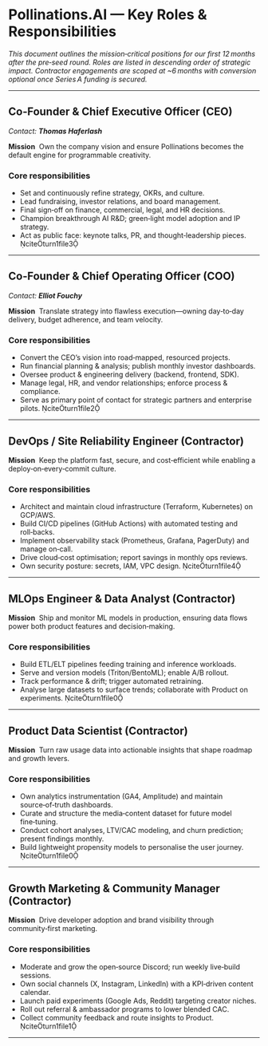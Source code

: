 # Pollinations.AI — Key Roles & Responsibilities

*This document outlines the mission‑critical positions for our first 12 months after the pre‑seed round. Roles are listed in descending order of strategic impact. Contractor engagements are scoped at \~6 months with conversion optional once Series A funding is secured.*

---

## Co‑Founder & Chief Executive Officer (CEO)

*Contact: **Thomas Haferlash***

**Mission**  Own the company vision and ensure Pollinations becomes the default engine for programmable creativity.

### Core responsibilities

* Set and continuously refine strategy, OKRs, and culture.
* Lead fundraising, investor relations, and board management.
* Final sign‑off on finance, commercial, legal, and HR decisions.
* Champion breakthrough AI R\&D; green‑light model adoption and IP strategy.
* Act as public face: keynote talks, PR, and thought‑leadership pieces. citeturn1file3

---

## Co‑Founder & Chief Operating Officer (COO)

*Contact: **Elliot Fouchy***

**Mission**  Translate strategy into flawless execution—owning day‑to‑day delivery, budget adherence, and team velocity.

### Core responsibilities

* Convert the CEO’s vision into road‑mapped, resourced projects.
* Run financial planning & analysis; publish monthly investor dashboards.
* Oversee product & engineering delivery (backend, frontend, SDK).
* Manage legal, HR, and vendor relationships; enforce process & compliance.
* Serve as primary point of contact for strategic partners and enterprise pilots. citeturn1file2

---

## DevOps / Site Reliability Engineer (Contractor)

**Mission**  Keep the platform fast, secure, and cost‑efficient while enabling a deploy‑on‑every‑commit culture.

### Core responsibilities

* Architect and maintain cloud infrastructure (Terraform, Kubernetes) on GCP/AWS.
* Build CI/CD pipelines (GitHub Actions) with automated testing and roll‑backs.
* Implement observability stack (Prometheus, Grafana, PagerDuty) and manage on‑call.
* Drive cloud‑cost optimisation; report savings in monthly ops reviews.
* Own security posture: secrets, IAM, VPC design. citeturn1file4

---

## MLOps Engineer & Data Analyst (Contractor)

**Mission**  Ship and monitor ML models in production, ensuring data flows power both product features and decision‑making.

### Core responsibilities

* Build ETL/ELT pipelines feeding training and inference workloads.
* Serve and version models (Triton/BentoML); enable A/B rollout.
* Track performance & drift; trigger automated retraining.
* Analyse large datasets to surface trends; collaborate with Product on experiments. citeturn1file0

---

## Product Data Scientist (Contractor)

**Mission**  Turn raw usage data into actionable insights that shape roadmap and growth levers.

### Core responsibilities

* Own analytics instrumentation (GA4, Amplitude) and maintain source‑of‑truth dashboards.
* Curate and structure the media‑content dataset for future model fine‑tuning.
* Conduct cohort analyses, LTV/CAC modeling, and churn prediction; present findings monthly.
* Build lightweight propensity models to personalise the user journey. citeturn1file0

---

## Growth Marketing & Community Manager (Contractor)

**Mission**  Drive developer adoption and brand visibility through community‑first marketing.

### Core responsibilities

* Moderate and grow the open‑source Discord; run weekly live‑build sessions.
* Own social channels (X, Instagram, LinkedIn) with a KPI‑driven content calendar.
* Launch paid experiments (Google Ads, Reddit) targeting creator niches.
* Roll out referral & ambassador programs to lower blended CAC.
* Collect community feedback and route insights to Product. citeturn1file1

---
